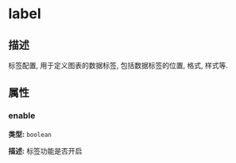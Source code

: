 # label
## 描述
标签配置, 用于定义图表的数据标签, 包括数据标签的位置, 格式, 样式等.


## 属性

### enable

**类型:** `boolean`

**描述:**
标签功能是否开启